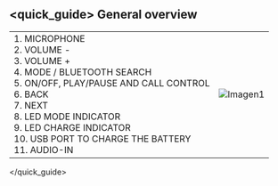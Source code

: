 ## <quick_guide> General overview

|  |  |
|:-------|:-------|
|1.	MICROPHONE <br> 2. VOLUME - <br> 3. VOLUME + <br> 4.  MODE / BLUETOOTH SEARCH <br> 5. ON/OFF, PLAY/PAUSE AND CALL CONTROL <br> 6.	BACK <br> 7.		NEXT <br> 8. LED MODE INDICATOR <br> 9. LED CHARGE INDICATOR <br> 10. USB PORT TO CHARGE THE BATTERY <br> 11. AUDIO-IN <br> |![Imagen1](http://static.energysistem.com/images/manuals/42797/57f6845eb81d1.jpg)
</quick_guide>



